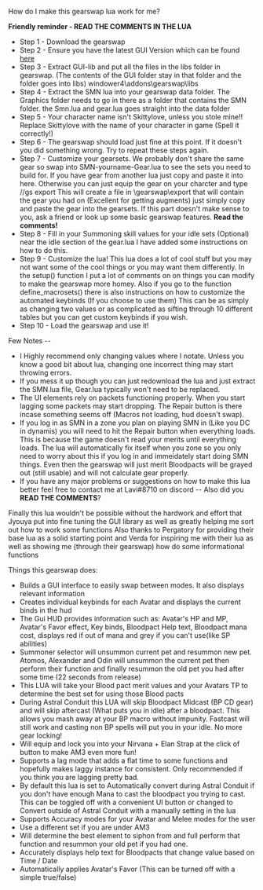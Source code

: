 How do I make this gearswap lua work for me?

**Friendly reminder - READ THE COMMENTS IN THE LUA**

* Step 1 - Download the gearswap
* Step 2 - Ensure you have the latest GUI Version which can be found [here](https://github.com/Jyouya/GUI-lib)
* Step 3 - Extract GUI-lib and put all the files in the libs folder in gearswap. (The contents of the GUI folder stay in that folder and the folder goes into libs) windower4\addons\gearswap\libs
* Step 4 - Extract the SMN lua into your gearswap data folder. The Graphics folder needs to go in there as a folder that contains the SMN folder. the Smn.lua and gear.lua goes straight into the data folder
* Step 5 - Your character name isn't Skittylove, unless you stole mine!! Replace Skittylove with the name of your character in game (Spell it correctly!)
* Step 6 - The gearswap should load just fine at this point. If it doesn't you did something wrong. Try to repeat these steps again.
* Step 7 - Customize your gearsets. We probably don't share the same gear so swap into SMN-yourname-Gear.lua to see the sets you need to build for.
		If you have gear from another lua just copy and paste it into here. Otherwise you can just equip the gear on your charcter and type //gs export
		This will create a file in \gearswap\export that will contain the gear you had on (Excellent for getting augments) just simply copy and paste the gear into the gearsets.
		If this part doesn't make sense to you, ask a friend or look up some basic gearswap features. **Read the comments!**
* Step 8 - Fill in your Summoning skill values for your idle sets (Optional) near the idle section of the gear.lua I have added some instructions on how to do this.
* Step 9 - Customize the lua! This lua does a lot of cool stuff but you may not want some of the cool things or you may want them differently. In the setup() function I put a lot of comments on
		on things you can modify to make the gearswap more homey. Also if you go to the function define_macrosets() there is also instructions on how to customize the automated keybinds (If you choose to use them)
		This can be as simply as changing two values or as complicated as sifting through 10 different tables but you can get custom keybinds if you wish.
* Step 10 - Load the gearswap and use it!

Few Notes --

- I Highly recommend only changing values where I notate. Unless you know a good bit about lua, changing one incorrect thing may start throwing errors.
- If you mess it up though you can just redownload the lua and just extract the SMN.lua file, Gear.lua typically won't need to be replaced.
- The UI elements rely on packets functioning properly. When you start lagging some packets may start dropping. The Repair button is there incase something seems off (Macros not loading, hud doesn't swap).
- If you log in as SMN in a zone you plan on playing SMN in (Like you DC in dynamis) you will need to hit the Repair button when everything loads. This is because the game doesn't read your merits until everything loads.
The lua will automatically fix itself when you zone so you only need to worry about this if you log in and immeidately start doing SMN things. Even then the gearswap will just merit Bloodpacts will be grayed out (still usable) and will not
calculate gear properly.
- If you have any major problems or suggestions on how to make this lua better feel free to contact me at Lavi#8710 on discord -- Also did you **READ THE COMMENTS**?

Finally this lua wouldn't be possible without the hardwork and effort that Jyouya put into fine tuning the GUI library as well as greatly helping me sort out how to work some functions
Also thanks to Pergatory for providing their base lua as a solid starting point and Verda for inspiring me with their lua as well as showing me (through their gearswap) how do some informational functions


Things this gearswap does:

* Builds a GUI interface to easily swap between modes. It also displays relevant information
* Creates individual keybinds for each Avatar and displays the current binds in the hud
* The Gui HUD provides information such as: Avatar's HP and MP, Avatar's Favor effect, Key binds, Bloodpact Help text, Bloodpact mana cost, displays red if out of mana and grey if you can't use(like SP abilities)
* Summoner selector will unsummon current pet and resummon new pet. Atomos, Alexander and Odin will unsummon the current pet then perform their function and finally resummon the old pet you had after some time (22 seconds from release)
* This LUA will take your Blood pact merit values and your Avatars TP to determine the best set for using those Blood pacts
* During Astral Conduit this LUA will skip Bloodpact Midcast (BP CD gear) and will skip aftercast (What puts you in idle) after a bloodpact. This allows you mash away at your BP macro without impunity. Fastcast will still work and casting non BP spells will put you in your idle. No more gear locking!
* Will equip and lock you into your Nirvana + Elan Strap at the click of button to make AM3 even more fun!
* Supports a lag mode that adds a flat time to some functions and hopefully makes laggy instance for consistent. Only recommended if you think you are lagging pretty bad.
* By default this lua is set to Automatically convert during Astral Conduit if you don't have enough Mana to cast the bloodpact you trying to cast. This can be toggled off with a convenient UI button or changed to Convert outside of Astral Conduit with a manually setting in the lua
* Supports Accuracy modes for your Avatar and Melee modes for the user
* Use a different set if you are under AM3
* Will determine the best element to siphon from and full perform that function and resummon your old pet if you had one.
* Accurately displays help text for Bloodpacts that change value based on Time / Date
* Automatically applies Avatar's Favor (This can be turned off with a simple true/false)
